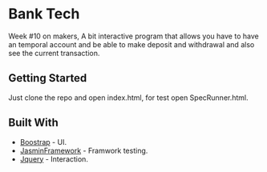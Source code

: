 # Bank Tech

Week #10 on makers, A bit interactive program that allows you have to have an temporal account
and be able to make deposit and withdrawal and also see the current transaction.

## Getting Started

Just clone the repo and open index.html, for test open SpecRunner.html.

## Built With

* [Boostrap](https://getbootstrap.com) - UI.
* [JasminFramework](https://maven.apache.org/) - Framwork testing.
* [Jquery](https://jquery.com/upgrade-guide/3.0/) - Interaction.
